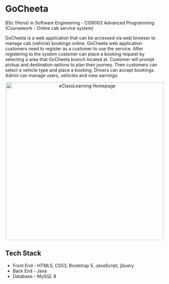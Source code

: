 # GoCheeta
BSc (Hons) in Software Engineering - CIS6003  Advanced Programming (Coursework - Online cab service system)

<p>
 GoCheeta is a web application that can be accessed via web browser to manage cab (vehicle) bookings online. GoCheeta web application customers need to register as a customer to use the service. After registering to the system customer can place a booking request by selecting a area that GoCheeta branch located at. Customer will prompt pickup and destination options to plan their journey. Then customers can select a vehicle type and place a booking. Drivers can accept bookings. Admin can manage users, vehicles and view earnings.
</p>

<p align="center">
  <img src="https://user-images.githubusercontent.com/52209184/200101245-baf6b425-d73d-49e1-b2bd-f197dc3b4c29.jpg" width="500px" alt="eClassLearning Homepage">
</p>

## Tech Stack

- Front End - HTML5, CSS3, Bootstrap 5, JavaScript, jQuery
- Back End - Java 
- Database - MySQL 8
